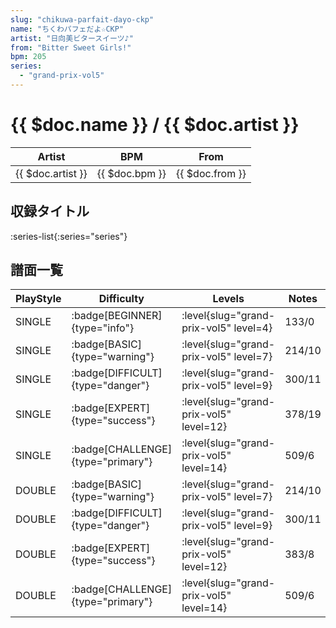 ```yaml
---
slug: "chikuwa-parfait-dayo-ckp"
name: "ちくわパフェだよ☆CKP"
artist: "日向美ビタースイーツ♪"
from: "Bitter Sweet Girls!"
bpm: 205
series:
  - "grand-prix-vol5"
---
```


# {{ $doc.name }} / {{ $doc.artist }}

|Artist|BPM|From|
|------|---|----|
|{{ $doc.artist }}|{{ $doc.bpm }}|{{ $doc.from }}|

## 収録タイトル

:series-list{:series="series"}

## 譜面一覧

|PlayStyle|Difficulty|Levels|Notes|Movie|
|---------|----------|------|-----|-----|
|SINGLE| :badge[BEGINNER]{type="info"}|<div class="field is-grouped is-grouped-multiline"> :level{slug="grand-prix-vol5" level=4}</div>|133/0||
|SINGLE| :badge[BASIC]{type="warning"}|<div class="field is-grouped is-grouped-multiline"> :level{slug="grand-prix-vol5" level=7}</div>|214/10||
|SINGLE| :badge[DIFFICULT]{type="danger"}|<div class="field is-grouped is-grouped-multiline"> :level{slug="grand-prix-vol5" level=9}</div>|300/11||
|SINGLE| :badge[EXPERT]{type="success"}|<div class="field is-grouped is-grouped-multiline"> :level{slug="grand-prix-vol5" level=12}</div>|378/19||
|SINGLE| :badge[CHALLENGE]{type="primary"}|<div class="field is-grouped is-grouped-multiline"> :level{slug="grand-prix-vol5" level=14}</div>|509/6||
|DOUBLE| :badge[BASIC]{type="warning"}|<div class="field is-grouped is-grouped-multiline"> :level{slug="grand-prix-vol5" level=7}</div>|214/10||
|DOUBLE| :badge[DIFFICULT]{type="danger"}|<div class="field is-grouped is-grouped-multiline"> :level{slug="grand-prix-vol5" level=9}</div>|300/11||
|DOUBLE| :badge[EXPERT]{type="success"}|<div class="field is-grouped is-grouped-multiline"> :level{slug="grand-prix-vol5" level=12}</div>|383/8||
|DOUBLE| :badge[CHALLENGE]{type="primary"}|<div class="field is-grouped is-grouped-multiline"> :level{slug="grand-prix-vol5" level=14}</div>|509/6||
